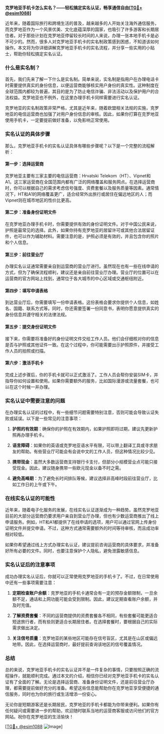 **克罗地亚手机卡怎么实名？——轻松搞定实名认证，畅享通信自由[[TG💪+ @esim1088](https://t.me/s/esim1088)]**

近年来，随着国际旅行和跨境生活的普及，越来越多的人开始关注海外通信服务，而克罗地亚作为一个风景优美、文化底蕴深厚的国家，也吸引了许多游客和长期居住者。对于那些计划在克罗地亚停留较长时间的人来说，办理一张本地手机卡是必不可少的。然而，很多人对克罗地亚手机卡的实名制政策感到困惑，不知道该如何操作。本文将为你详细讲解克罗地亚手机卡的实名流程，并分享一些实用的小贴士，帮助你轻松搞定实名认证。

### 什么是实名制？

首先，我们先来了解一下什么是实名制。简单来说，实名制是指用户在办理电话卡时需要提供真实的身份信息，以便运营商能够核实用户身份的真实性。这种制度在全球范围内都较为普遍，其目的是为了防止电信诈骗、非法活动以及保护用户的合法权益。克罗地亚也不例外，在这里办理手机卡同样需要进行实名认证。

克罗地亚的实名制政策非常严格，尤其是近年来，随着欧盟相关法规的实施，克罗地亚的电信运营商也加强了对用户身份信息的审核。因此，如果你打算在克罗地亚使用手机卡，一定要提前做好准备，以免影响正常使用。

### 实名认证的具体步骤

那么，克罗地亚手机卡的实名认证具体有哪些步骤呢？以下是一个完整的流程解析：

#### 第一步：选择运营商
克罗地亚主要有三家主要的电信运营商：Hrvatski Telekom（HT）、Vipnet和A1。这三家运营商在全国范围内都有广泛的网络覆盖和服务网点。在选择运营商时，你可以根据自己的需求考虑信号强度、资费套餐以及服务质量等因素。通常情况下，HT和A1的网络覆盖更广，适合经常外出旅行或居住在偏远地区的人；而Vipnet则在城市地区的性价比更高。

#### 第二步：准备身份证明文件
在克罗地亚办理手机卡时，你需要提供有效的身份证明文件。对于中国公民来说，护照是最常见的选择。此外，如果你持有克罗地亚的居留许可或其他合法居留证件，也可以作为辅助材料。需要注意的是，护照必须是有效的，并且包含你的照片和个人信息。

#### 第三步：前往营业厅
办理实名认证通常需要亲自到运营商的营业厅进行。虽然现在也有一些在线申请的方式，但为了确保流程顺利，建议还是亲自前往营业厅办理。营业厅的位置可以在运营商的官方网站上找到，通常位于各大城市的中心区域或交通枢纽附近。

#### 第四步：填写申请表格
到达营业厅后，你需要填写一份申请表格。这份表格会要求你提供个人信息，如姓名、国籍、联系方式等。同时，你还需要签署一份同意书，表明你愿意提供真实的身份信息并遵守相关的法律法规。

#### 第五步：提交身份证明文件
接下来，你需要将准备好的身份证明文件交给工作人员。他们会仔细核对你的信息是否与护照或其他证件一致。在这个过程中，你可能需要出示护照原件，并接受工作人员的拍照或扫描。

#### 第六步：激活手机卡
完成上述步骤后，你的手机卡就可以正式激活了。工作人员会帮你安装SIM卡，并指导你如何设置和使用。如果你需要额外的服务，比如国际漫游或流量套餐，也可以在这个时候一并办理。

### 实名认证中需要注意的问题

在办理实名认证的过程中，有一些细节问题需要特别注意，否则可能会导致认证失败或延误。以下是一些常见的注意事项：

1. **护照的有效期**：确保你的护照在有效期内，如果护照即将过期，建议先更新护照再办理手机卡。
   
2. **语言障碍**：如果你的英语或克罗地亚语水平有限，可以带上翻译工具或寻求朋友的帮助。有些营业厅可能会有会说中文的工作人员，但这种情况比较少见。

3. **携带现金**：虽然大多数运营商支持银行卡支付，但部分小规模营业点可能只接受现金。因此，建议随身携带一些欧元现金以备不时之需。

4. **避免高峰期**：为了避免长时间排队等候，建议选择非高峰时段前往营业厅，比如工作日的上午或下午。

### 在线实名认证的可能性

近年来，随着电子化服务的发展，在线实名认证逐渐成为一种趋势。虽然克罗地亚目前的大部分运营商仍要求用户亲自到营业厅办理，但也有少数运营商推出了线上申请服务。例如，HT和A1都提供了在线申请的选项，用户可以通过官网上传身份证明文件并提交申请。不过，这种方式通常需要额外的时间等待审核，而且成功率相对较低。

如果你希望通过线上方式办理实名认证，建议提前咨询运营商的具体要求，并准备好所有必要的文件。同时，也要注意保护个人隐私，避免泄露敏感信息。

### 实名认证后的注意事项

成功办理实名认证后，你就可以正常使用克罗地亚的手机卡了。不过，在日常使用中还有一些事项需要注意：

1. **定期检查账户余额**：克罗地亚的手机卡通常会有一定的预存金额限制，一旦余额不足，通话和上网功能可能会受到限制。因此，建议定期查看账户余额，并及时充值。

2. **了解资费套餐**：不同的运营商提供的资费套餐各不相同，有些套餐可能更适合短途旅行者，而有些则更适合长期居住者。在选择套餐时，要根据自己的实际需求做出决定。

3. **关注信号质量**：克罗地亚的某些地区可能存在信号盲区，尤其是在山区或偏远地带。因此，在选择运营商时，最好提前查询该地区的信号覆盖情况。

### 总结

总的来说，克罗地亚手机卡的实名认证并不是一件复杂的事情，只要按照正确的流程操作，就能顺利完成。通过本文的介绍，相信你已经对克罗地亚手机卡的实名认证有了全面的了解。无论是选择运营商、准备身份证明文件，还是前往营业厅办理，都需要提前做好充分的准备。希望这些信息能帮助你在克罗地亚享受便捷的通信服务，同时也为你的旅行或生活增添一份安心。

无论你是短期游客还是长期居民，克罗地亚的手机卡都能为你带来便利。如果你有任何疑问或需要进一步的帮助，欢迎随时联系当地的运营商客服或访问他们的官方网站。祝你在克罗地亚的生活愉快！

[[TG💪+ @esim1088](https://t.me/s/esim1088) ![Image](https://i.postimg.cc/4NQfJmqS/Snipaste-2025-05-13-00-14-12.png)]